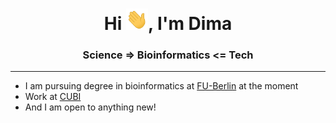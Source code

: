 <h1 align="center">Hi <img width="35" src="https://github.com/1999AZZAR/1999AZZAR/blob/main/resources/img/waving.gif">, I'm Dima</h1>
<h3 align="center">Science =&gt; Bioinformatics &lt;= Tech</h3>
<hr>

<ul>
  <li>I am pursuing degree in bioinformatics at <a href="https://www.fu-berlin.de/">FU-Berlin</a> at the moment</li>
  <li>Work at <a href="https://www.cubi.bihealth.org/">CUBI</a></li>
  <li>And I am open to anything new!</li>
</ul>

<!-- <hr>

<h3 class="left">Software stack:</h3>
<div class="center">
  <img src="https://skillicons.dev/icons?i=py,js,django,jquery,postgres&perline=6" alt="Tech Stack" />
</div>

<hr>

<details>
  <summary>Other skills 👇:</summary>
  
  <h3 class="left">Solid Knowledge:</h3>
  <div class="center">
    <img src="https://skillicons.dev/icons?i=flask,md,html,css,git,github,&perline=20" alt="Tech Stack" />
  </div>
  
  <h3 class="left">Have clue:):</h3>
  <div class="center">
    <img src="https://skillicons.dev/icons?i=r,haskell,fastapi,linux,docker,mysql,bash,selenium,postman&perline=20" alt="Tech Stack" />
  </div>
</details>
 -->
